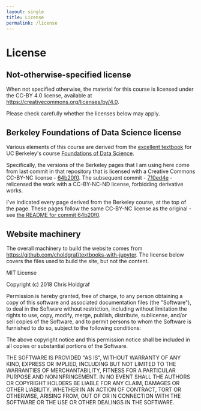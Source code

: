 ```yaml
---
layout: single
title: License
permalink: /license
---
```


# License

## Not-otherwise-specified license

When not specified otherwise, the material for this course is licensed under
the CC-BY 4.0 license, available at
<https://creativecommons.org/licenses/by/4.0>.

Please check carefully whether the licenses below may apply.

## Berkeley Foundations of Data Science license

Various elements of this course are derived from the
[excellent textbook](https://www.inferentialthinking.com) for UC Berkeley's course
[Foundations of Data Science](http://data8.org).

Specifically, the versions of the Berkeley pages that I am using here come from
last commit in that repository that is licensed with a Creative Commons
CC-BY-NC license \-
[64b20f0](https://github.com/data-8/textbook/commit/64b20f0).  The subsequent
commit \- [710ed4e](https://github.com/data-8/textbook/commit/710ed4e) \-
relicensed the work with a CC-BY-NC-ND license, forbidding derivative works.

I've indicated every page derived from the Berkeley course, at the top of the
page.  These pages follow the same CC-BY-NC license as the original - see [the
README
for commit
64b20f0](https://github.com/data-8/textbook/blob/64b20f0452a31545d9fbc8f34a9e86035cd56e45/README.md).

## Website machinery

The overall machinery to build the website comes from
<https://github.com/choldgraf/textbooks-with-jupyter>. The license below covers
the files used to build the site, but not the content.

MIT License

Copyright (c) 2018 Chris Holdgraf

Permission is hereby granted, free of charge, to any person obtaining a copy of
this software and associated documentation files (the "Software"), to deal in
the Software without restriction, including without limitation the rights to
use, copy, modify, merge, publish, distribute, sublicense, and/or sell copies
of the Software, and to permit persons to whom the Software is furnished to do
so, subject to the following conditions:

The above copyright notice and this permission notice shall be included in all
copies or substantial portions of the Software.

THE SOFTWARE IS PROVIDED "AS IS", WITHOUT WARRANTY OF ANY KIND, EXPRESS OR
IMPLIED, INCLUDING BUT NOT LIMITED TO THE WARRANTIES OF MERCHANTABILITY,
FITNESS FOR A PARTICULAR PURPOSE AND NONINFRINGEMENT. IN NO EVENT SHALL THE
AUTHORS OR COPYRIGHT HOLDERS BE LIABLE FOR ANY CLAIM, DAMAGES OR OTHER
LIABILITY, WHETHER IN AN ACTION OF CONTRACT, TORT OR OTHERWISE, ARISING FROM,
OUT OF OR IN CONNECTION WITH THE SOFTWARE OR THE USE OR OTHER DEALINGS IN THE
SOFTWARE.
